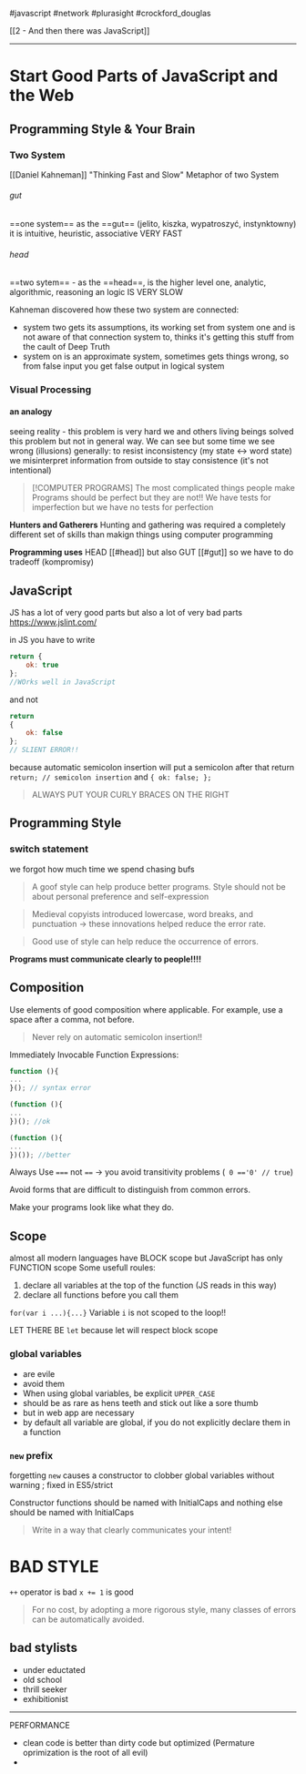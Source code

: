 #javascript #network  #plurasight  #crockford_douglas

[[2 - And then there was JavaScript]]


---
# Start  Good Parts of JavaScript and the Web

## Programming Style & Your Brain

### Two System
[[Daniel Kahneman]] "Thinking Fast and Slow"
Metaphor of two System
###### gut
==one system== as the ==gut== (jelito, kiszka, wypatroszyć, instynktowny) it is intuitive, heuristic, associative VERY FAST
###### head
==two sytem== - as the ==head==, is the higher level one, analytic, algorithmic, reasoning an logic IS VERY SLOW

Kahneman discovered how these two system are connected:
- system two gets its assumptions, its working set from system one and is not aware of that connection system to, thinks it's getting this stuff from the cault of Deep Truth
- system on is an approximate system, sometimes gets things wrong, so from false input you get false output in logical system

### Visual Processing
#### an analogy
seeing reality - this problem is very hard
we and others living beings solved this problem but not in general way. We can see but some time we see wrong (illusions)
generally: to resist inconsistency (my state <-> word state) we misinterpret information from outside to stay consistence (it's not intentional)

> [!COMPUTER PROGRAMS]
> The most complicated things people make
> Programs should be perfect but they are not!!
> We have tests for imperfection but we have no tests for perfection


**Hunters and Gatherers**
Hunting and gathering was required a completely different set of skills  than makign things using computer programming

**Programming uses** HEAD [[#head]] but also GUT  [[#gut]] so we have to do tradeoff (kompromisy)


## JavaScript
JS has a lot of very good parts but also a lot of very bad parts
https://www.jslint.com/

in JS you have to write
```javascript
return {
	ok: true
};
//WOrks well in JavaScript
```
and not
```javascript
return
{
	ok: false
};
// SLIENT ERROR!!
```
because automatic semicolon insertion will put a semicolon after that return
`return; // semicolon insertion`
and
`{ ok: false; };`

> ALWAYS PUT YOUR CURLY BRACES ON THE RIGHT



## Programming Style
### switch  statement

we forgot how much time we spend chasing bufs

> A goof style can help produce better programs.
> Style should not be about personal preference and self-expression

> Medieval copyists introduced lowercase, word breaks, and punctuation -> these innovations helped reduce the error rate.

>Good use of style can help reduce the occurrence of errors.

**Programs must communicate clearly to people!!!!**


## Composition
Use elements of good composition where applicable.
For example, use a space after a comma, not before.

>
>Never rely on automatic semicolon insertion!!
>

Immediately Invocable Function Expressions:
```javascript
function (){
...
}(); // syntax error

(function (){
...
})(); //ok

(function (){
...
})()); //better

```

Always Use `===` not `==` -> you avoid transitivity problems (` 0 =='0' // true`)

Avoid forms that are difficult to distinguish from common errors.

Make your programs look like what they do.

## Scope
almost all modern languages have BLOCK scope but JavaScript has only FUNCTION scope
Some usefull roules:
1. declare all variables at the top of the function (JS reads in this way)
2. declare all functions before you call them

`for(var i ...){...}` Variable `i` is not scoped to the loop!!

LET THERE BE `let` because let will respect block scope 

### global variables
- are evile
- avoid them
- When using global variables, be explicit `UPPER_CASE`
- should be as rare as hens teeth and stick out like a sore thumb
- but in web app are necessary
- by default all variable are global, if you do not explicitly declare them in a function

### `new` prefix
forgetting `new` causes a constructor to clobber global variables without warning ; fixed in ES5/strict

Constructor functions should be named with InitialCaps and nothing else should be named with InitialCaps

> Write in a way that clearly communicates your intent!


# BAD STYLE

`++` operator is bad `x += 1` is good

> For no cost, by adopting a more rigorous style, many classes of errors can be automatically avoided.

## bad stylists
- under eductated
- old school
- thrill seeker
- exhibitionist


---
PERFORMANCE
- clean code is better than dirty code but optimized (Permature oprimization is the root of all evil)
- 






